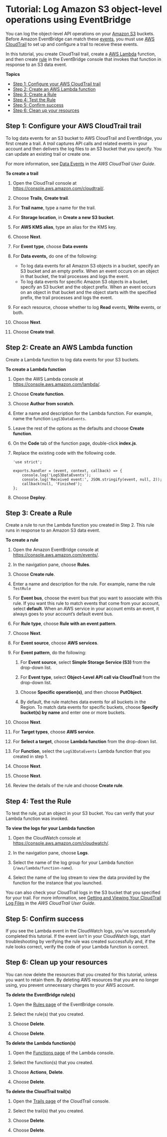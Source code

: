# Tutorial: Log Amazon S3 object\-level operations using EventBridge<a name="eb-log-s3-data-events"></a>

You can log the object\-level API operations on your [Amazon S3](https://docs.aws.amazon.com/AmazonS3/latest/userguide/Welcome.html) buckets\. Before Amazon EventBridge can match these [events](eb-events.md), you must use [AWS CloudTrail](https://docs.aws.amazon.com/awscloudtrail/latest/userguide/cloudtrail-user-guide.html) to set up and configure a trail to receive these events\.

In this tutorial, you create CloudTrail trail, create a [AWS Lambda](https://docs.aws.amazon.com/lambda/latest/dg/welcome.html) function, and then create [rule](eb-rules.md) in the EventBridge console that invokes that function in response to an S3 data event\.

**Topics**
+ [Step 1: Configure your AWS CloudTrail trail](#eb-configure-trail)
+ [Step 2: Create an AWS Lambda function](#eb-log-s3-create-lambda-function)
+ [Step 3: Create a Rule](#eb-log-s3-create-rule)
+ [Step 4: Test the Rule](#eb-log-s3-test-rule)
+ [Step 5: Confirm success](#success)
+ [Step 6: Clean up your resources](#cleanup)

## Step 1: Configure your AWS CloudTrail trail<a name="eb-configure-trail"></a>

To log data events for an S3 bucket to AWS CloudTrail and EventBridge, you first create a trail\. A *trail* captures API calls and related events in your account and then delivers the log files to an S3 bucket that you specify\. You can update an existing trail or create one\.

For more information, see [Data Events](https://docs.aws.amazon.com/awscloudtrail/latest/userguide/logging-management-and-data-events-with-cloudtrail.html#logging-data-events) in the *AWS CloudTrail User Guide*\. 

**To create a trail**

1. Open the CloudTrail console at [https://console\.aws\.amazon\.com/cloudtrail/](https://console.aws.amazon.com/cloudtrail/)\.

1. Choose **Trails**, **Create trail**\.

1. For **Trail name**, type a name for the trail\.

1. For **Storage location**, in **Create a new S3 bucket**\.

1. For **AWS KMS alias**, type an alias for the KMS key\.

1. Choose **Next**\.

1. For **Event type**, choose **Data events**

1. For **Data events,** do one of the following:
   + To log data events for all Amazon S3 objects in a bucket, specify an S3 bucket and an empty prefix\. When an event occurs on an object in that bucket, the trail processes and logs the event\.
   + To log data events for specific Amazon S3 objects in a bucket, specify an S3 bucket and the object prefix\. When an event occurs on an object in that bucket and the object starts with the specified prefix, the trail processes and logs the event\.

1. For each resource, choose whether to log **Read** events, **Write** events, or both\.

1. Choose **Next**\.

1. Choose **Create trail**\.

## Step 2: Create an AWS Lambda function<a name="eb-log-s3-create-lambda-function"></a>

Create a Lambda function to log data events for your S3 buckets\. 

**To create a Lambda function**

1. Open the AWS Lambda console at [https://console\.aws\.amazon\.com/lambda/](https://console.aws.amazon.com/lambda/)\.

1. Choose **Create function**\.

1. Choose **Author from scratch**\.

1. Enter a name and description for the Lambda function\. For example, name the function `LogS3DataEvents`\.

1. Leave the rest of the options as the defaults and choose **Create function**\.

1. On the **Code** tab of the function page, double\-click **index\.js**\.

1. Replace the existing code with the following code\.

   ```
   'use strict';
   
   exports.handler = (event, context, callback) => {
       console.log('LogS3DataEvents');
       console.log('Received event:', JSON.stringify(event, null, 2));
       callback(null, 'Finished');
   };
   ```

1. Choose **Deploy**\.

## Step 3: Create a Rule<a name="eb-log-s3-create-rule"></a>

Create a rule to run the Lambda function you created in Step 2\. This rule runs in response to an Amazon S3 data event\.

**To create a rule**

1. Open the Amazon EventBridge console at [https://console\.aws\.amazon\.com/events/](https://console.aws.amazon.com/events/)\.

1. In the navigation pane, choose **Rules**\.

1. Choose **Create rule**\.

1. Enter a name and description for the rule\. For example, name the rule `TestRule`

1. For **Event bus**, choose the event bus that you want to associate with this rule\. If you want this rule to match events that come from your account, select **default**\. When an AWS service in your account emits an event, it always goes to your account’s default event bus\.

1. For **Rule type**, choose **Rule with an event pattern**\.

1. Choose **Next**\.

1. For **Event source**, choose **AWS services**\.

1. For **Event pattern**, do the following:

   1. For **Event source**, select **Simple Storage Service \(S3\)** from the drop\-down list\.

   1. For **Event type**, select **Object\-Level API call via CloudTrail** from the drop\-down list\.

   1. Choose **Specific operation\(s\)**, and then choose **PutObject**\.

   1. By default, the rule matches data events for all buckets in the Region\. To match data events for specific buckets, choose **Specify bucket\(s\) by name** and enter one or more buckets\.

1. Choose **Next**\.

1. For **Target types**, choose **AWS service**\.

1. For **Select a target**, choose **Lambda function** from the drop\-down list\.

1. For **Function**, select the `LogS3DataEvents` Lambda function that you created in step 1\.

1. Choose **Next**\.

1. Choose **Next**\.

1. Review the details of the rule and choose **Create rule**\.

## Step 4: Test the Rule<a name="eb-log-s3-test-rule"></a>

To test the rule, put an object in your S3 bucket\. You can verify that your Lambda function was invoked\.

**To view the logs for your Lambda function**

1. Open the CloudWatch console at [https://console\.aws\.amazon\.com/cloudwatch/](https://console.aws.amazon.com/cloudwatch/)\.

1. In the navigation pane, choose **Logs**\.

1. Select the name of the log group for your Lambda function \(`/aws/lambda/function-name`\)\.

1. Select the name of the log stream to view the data provided by the function for the instance that you launched\.

You can also check your CloudTrail logs in the S3 bucket that you specified for your trail\. For more information, see [Getting and Viewing Your CloudTrail Log Files](https://docs.aws.amazon.com/awscloudtrail/latest/userguide/get-and-view-cloudtrail-log-files.html) in the *AWS CloudTrail User Guide*\.

## Step 5: Confirm success<a name="success"></a>

If you see the Lambda event in the CloudWatch logs, you've successfully completed this tutorial\. If the event isn't in your CloudWatch logs, start troubleshooting by verifying the rule was created successfully and, if the rule looks correct, verify the code of your Lambda function is correct\.

## Step 6: Clean up your resources<a name="cleanup"></a>

You can now delete the resources that you created for this tutorial, unless you want to retain them\. By deleting AWS resources that you are no longer using, you prevent unnecessary charges to your AWS account\.

**To delete the EventBridge rule\(s\)**

1. Open the [Rules page](https://console.aws.amazon.com/events/home#/rules) of the EventBridge console\.

1. Select the rule\(s\) that you created\.

1. Choose **Delete**\.

1. Choose **Delete**\.

**To delete the Lambda function\(s\)**

1. Open the [Functions page](https://console.aws.amazon.com/lambda/home#/functions) of the Lambda console\.

1. Select the function\(s\) that you created\.

1. Choose **Actions**, **Delete**\.

1. Choose **Delete**\.

**To delete the CloudTrail trail\(s\)**

1. Open the [Trails page](https://console.aws.amazon.com/cloudtrail/home#/trails) of the CloudTrail console\.

1. Select the trail\(s\) that you created\.

1. Choose **Delete**\.

1. Choose **Delete**\.